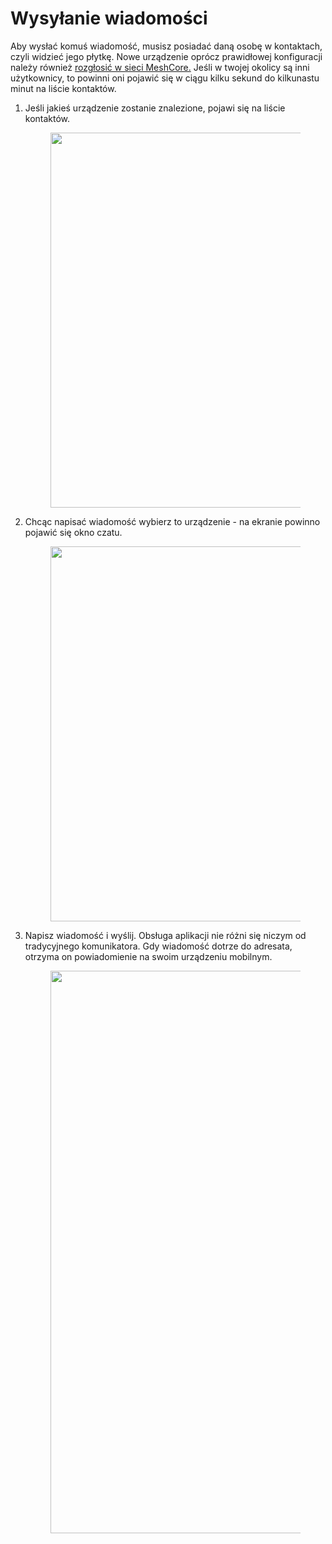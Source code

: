 # Wysyłanie wiadomości

Aby wysłać komuś wiadomość, musisz posiadać daną osobę w kontaktach, czyli widzieć jego płytkę. Nowe urządzenie oprócz prawidłowej konfiguracji należy również <a href="/zaawansowane/zarzadzanie/wysylanieReklam" target=_blank> rozgłosić w sieci MeshCore.</a> Jeśli w twojej okolicy są inni użytkownicy, to powinni oni pojawić się w ciągu kilku sekund do kilkunastu minut na liście kontaktów.

1. Jeśli jakieś urządzenie zostanie znalezione, pojawi się na liście kontaktów. 
    <figure markdown="span">
        <img src="/jakZaczac/img/wysylanieWiadomosci/1.webp" width="600px">
    </figure>

2. Chcąc napisać wiadomość wybierz to urządzenie - na ekranie powinno pojawić się okno czatu. 
    <figure markdown="span">
        <img src="/jakZaczac/img/wysylanieWiadomosci/2.webp" width="600px">
    </figure>

3. Napisz wiadomość i wyślij. Obsługa aplikacji nie różni się niczym od tradycyjnego komunikatora. Gdy wiadomość dotrze do adresata, otrzyma on powiadomienie na swoim urządzeniu mobilnym. 
    <figure markdown="span">
        <img src="/jakZaczac/img/wysylanieWiadomosci/3.webp" width="900px">
    </figure>
